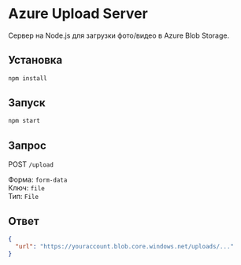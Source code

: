 # Azure Upload Server

Сервер на Node.js для загрузки фото/видео в Azure Blob Storage.

## Установка

```bash
npm install
```

## Запуск

```bash
npm start
```

## Запрос

POST `/upload`

Форма: `form-data`  
Ключ: `file`  
Тип: `File`

## Ответ

```json
{
  "url": "https://youraccount.blob.core.windows.net/uploads/..."
}
```
